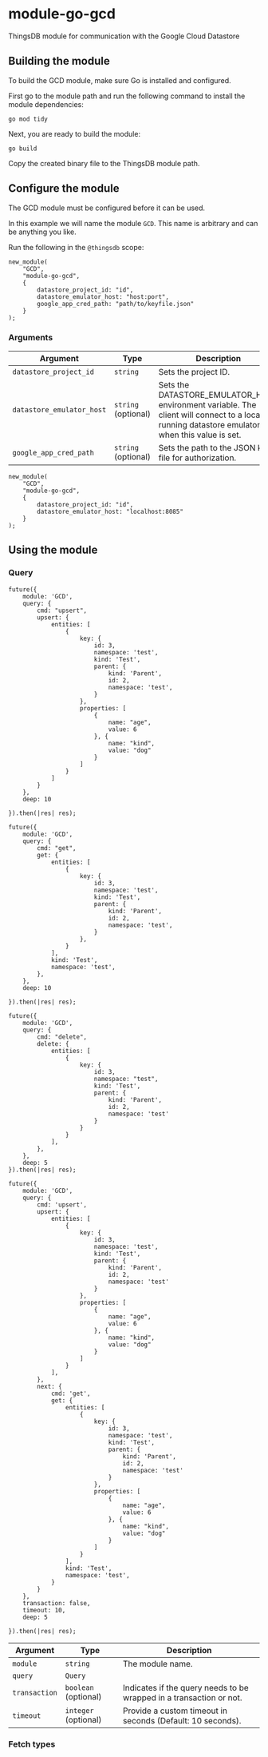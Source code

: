 # module-go-gcd
ThingsDB module for communication with the Google Cloud Datastore


## Building the module

To build the GCD module, make sure Go is installed and configured.

First go to the module path and run the following command to install the module dependencies:

```
go mod tidy
```

Next, you are ready to build the module:

```
go build
```

Copy the created binary file to the ThingsDB module path.

## Configure the module

The GCD module must be configured before it can be used.

In this example we will name the module `GCD`. This name is arbitrary and can be anything you like.

Run the following in the `@thingsdb` scope:

```ti
new_module(
    "GCD",
    "module-go-gcd",
    {
        datastore_project_id: "id",
        datastore_emulator_host: "host:port",
        google_app_cred_path: "path/to/keyfile.json"
    }
);
```

### Arguments

Argument | Type | Description
-------- | ---- | -----------
`datastore_project_id` | `string` | Sets the project ID.
`datastore_emulator_host` | `string` (optional) | Sets the DATASTORE_EMULATOR_HOST environment variable. The client will connect to a locally-running datastore emulator when this value is set.
`google_app_cred_path` | `string` (optional) | Sets the path to the JSON key file for authorization.

```ti
new_module(
    "GCD",
    "module-go-gcd",
    {
        datastore_project_id: "id",
        datastore_emulator_host: "localhost:8085"
    }
);
```

## Using the module

### Query

```ti
future({
    module: 'GCD',
    query: {
        cmd: "upsert",
        upsert: {
            entities: [
                {
                    key: {
                        id: 3,
                        namespace: 'test',
                        kind: 'Test',
                        parent: {
                            kind: 'Parent',
                            id: 2,
                            namespace: 'test',
                        }
                    },
                    properties: [
                        {
                            name: "age",
                            value: 6
                        }, {
                            name: "kind",
                            value: "dog"
                        }
                    ]
                }
            ]
        }
    },
    deep: 10

}).then(|res| res);
```

```ti
future({
    module: 'GCD',
    query: {
        cmd: "get",
        get: {
            entities: [
                {
                    key: {
                        id: 3,
                        namespace: 'test',
                        kind: 'Test',
                        parent: {
                            kind: 'Parent',
                            id: 2,
                            namespace: 'test',
                        }
                    },
                }
            ],
            kind: 'Test',
            namespace: 'test',
        },
    },
    deep: 10

}).then(|res| res);
```

```ti
future({
    module: 'GCD',
    query: {
        cmd: "delete",
        delete: {
            entities: [
                {
                    key: {
                        id: 3,
                        namespace: "test",
                        kind: 'Test',
                        parent: {
                            kind: 'Parent',
                            id: 2,
                            namespace: 'test'
                        }
                    }
                }
            ],
        },
    },
    deep: 5
}).then(|res| res);
```

```ti
future({
    module: 'GCD',
    query: {
        cmd: 'upsert',
        upsert: {
            entities: [
                {
                    key: {
                        id: 3,
                        namespace: 'test',
                        kind: 'Test',
                        parent: {
                            kind: 'Parent',
                            id: 2,
                            namespace: 'test'
                        }
                    },
                    properties: [
                        {
                            name: "age",
                            value: 6
                        }, {
                            name: "kind",
                            value: "dog"
                        }
                    ]
                }
            ],
        },
        next: {
            cmd: 'get',
            get: {
                entities: [
                    {
                        key: {
                            id: 3,
                            namespace: 'test',
                            kind: 'Test',
                            parent: {
                                kind: 'Parent',
                                id: 2,
                                namespace: 'test'
                            }
                        },
                        properties: [
                            {
                                name: "age",
                                value: 6
                            }, {
                                name: "kind",
                                value: "dog"
                            }
                        ]
                    }
                ],
                kind: 'Test',
                namespace: 'test',
            }
        }
    },
    transaction: false,
    timeout: 10,
    deep: 5

}).then(|res| res);

```
Argument | Type | Description
-------- | ---- | -----------
`module` | `string`| The module name.
`query` | `Query` |
`transaction` | `boolean` (optional) | Indicates if the query needs to be wrapped in a transaction or not.
`timeout` | `integer` (optional) | Provide a custom timeout in seconds (Default: 10 seconds).

### Fetch types